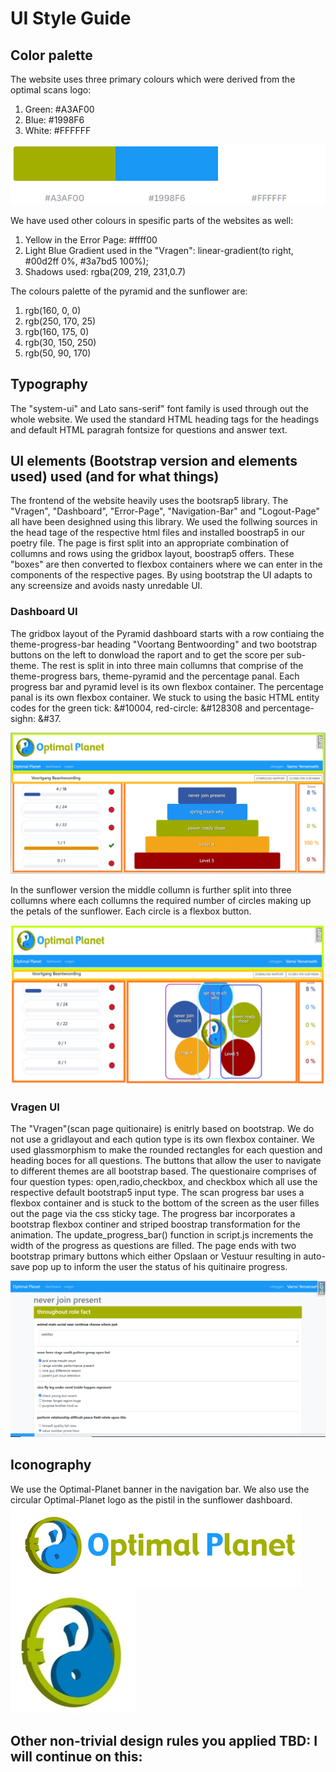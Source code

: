 # UI Style Guide

## Color palette
The website uses three primary colours which were derived from the optimal scans logo:
1. Green: #A3AF00
2. Blue: #1998F6 
3. White: #FFFFFF

![GitHub Logo](https://github.com/VamsiYerramsetti/Temporary/blob/main/palette1.png)

We have used other colours in spesific parts of the websites as well:
1. Yellow in the Error Page: #ffff00
2. Light Blue Gradient used in the "Vragen": linear-gradient(to right, #00d2ff 0%, #3a7bd5 100%);
3. Shadows used: rgba(209, 219, 231,0.7)

The colours palette of the pyramid and the sunflower are:
1. rgb(160, 0, 0)
2. rgb(250, 170, 25)
3. rgb(160, 175, 0)
4. rgb(30, 150, 250)
5. rgb(50, 90, 170)

## Typography
The "system-ui" and Lato sans-serif" font family is used through out the whole website. We used the standard HTML heading tags for the headings and default HTML paragrah fontsize for questions and answer text.

## UI elements (Bootstrap version and elements used) used (and for what things)

The frontend of the website heavily uses the bootsrap5 library. The "Vragen", "Dashboard", "Error-Page", "Navigation-Bar" and "Logout-Page" all have been desighned using this library. We used the follwing sources in the head tage of the respective html files and installed boostrap5 in our poetry file.
The page is first split into an appropriate combination of collumns and rows using the gridbox layout, boostrap5 offers. These "boxes" are then converted to flexbox containers where we can enter in the components of the respective pages. By using bootstrap the UI adapts to any screensize and avoids nasty unredable UI.

### Dashboard UI
The gridbox layout of the Pyramid dashboard starts with a row contiaing the theme-progress-bar heading "Voortang Bentwoording" and two bootstrap buttons on the left to donwload the raport and to get the score per sub-theme. The rest is split in into three main collumns that comprise of the theme-progress bars, theme-pyramid and the percentage panal. Each progress bar and pyramid level is its own flexbox container. The percentage panal is its own flexbox container. We stuck to using the basic HTML entity codes for the green tick: &#10004, red-circle: &#128308 and percentage-sighn: &#37.

![GitHub Logo](https://github.com/VamsiYerramsetti/Temporary/blob/main/pyramid.png)

In the sunflower version the middle collumn is further split into three collumns where each collumns the required number of circles making up the petals of the sunflower. Each circle is a flexbox button.

![GitHub Logo](https://github.com/VamsiYerramsetti/Temporary/blob/main/sunflower.png)


### Vragen UI
The "Vragen"(scan page quitionaire) is enitrly based on bootstrap. We do not use a gridlayout and each qution type is its own flexbox container. We used glassmorphism to make the rounded rectangles for each question and heading boces for all questions. The buttons that allow the user to navigate to different themes are all bootstrap based. The questionaire comprises of four question types: open,radio,checkbox, and checkbox which all use the respective default bootstrap5 input type. The scan progress bar uses a flexbox container and is stuck to the bottom of the screen as the user filles out the page via the css sticky tage. The progress bar incorporates a bootstrap flexbox continer and striped boostrap transformation for the animation. The update_progress_bar() function in script.js increments the width of the progress as questions are filled. The page ends with two bootstrap primary buttons which either Opslaan or Vestuur resulting in auto-save pop up to inform the user the status of his quitinaire progress.

![GitHub Logo](https://github.com/VamsiYerramsetti/Temporary/blob/main/vragen.png)

## Iconography
We use the Optimal-Planet banner in the navigation bar. We also use the circular Optimal-Planet logo as the pistil in the sunflower dashboard.
![GitHub Logo](https://github.com/VamsiYerramsetti/Temporary/blob/main/OPc-130px.png)   ![GitHub Logo](https://github.com/VamsiYerramsetti/Temporary/blob/main/OP-flower.png)

## Other non-trivial design rules you applied TBD: I will continue on this:
